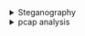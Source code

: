 
<details>
<summary>Steganography</summary>
<br>
  https://github.com/DominicBreuker/stego-toolkit
  <details>
  <summary>Hex Editor</summary>
  <br>
   Use prefered hex editor to open a file and examine its data in hex. 
   For the most part CTL + F to search for the flag beginning as an anchor should find you the flag if the string
   was just typed into the hex values. 
  </details>
  
  <details>
  <summary>Image Colour Manipulation</summary>
  <br>
  Gimp2:
   Look for distorts
  Testing tools: Fuzzy Select tool and play with low thresholds till you see letters start to form
  
 </details>
  
  <details>
  <summary>Embedded Files</summary>
  <br>
  Signs:
   Image distortion, black dots, out or ordinary colour difference.
  
  Steghide:
          
    --info file.jpg to attempt to detect embedded files
    -sf file.jpg  to extract embedded file
   
   
   zsteg:
    for LSB (https://github.com/zed-0xff/zsteg)
       
       zsteg file.png
        
   </details>
  
  
  
</details>


<details>
<summary>pcap analysis</summary>
<br>
  https://packettotal.com/
  For extracting any transmitted files: files > export objects
</details>
